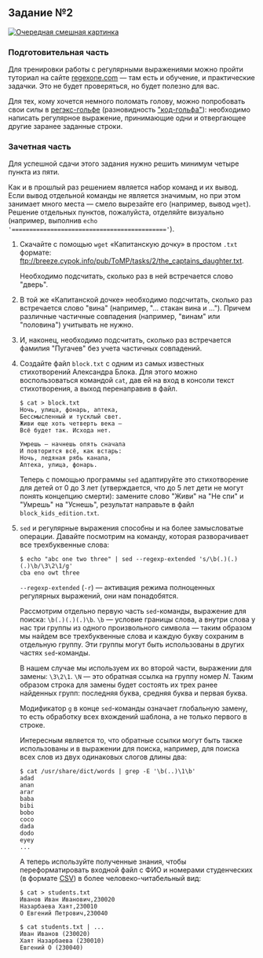 ## Задание №2

[![Очередная смешная картинка](https://imgs.xkcd.com/comics/regular_expressions.png)](https://xkcd.com/208)

### Подготовительная часть

Для тренировки работы с регулярными выражениями можно пройти туториал на сайте [regexone.com](https://regexone.com/) — там есть и обучение, и практические задачки. Это не будет проверяться, но будет полезно для вас.

Для тех, кому хочется немного поломать голову, можно попробовать свои силы в [регэкс-гольфе](http://alf.nu/RegexGolf) (разновидность ["код-гольфа"](https://en.wikipedia.org/wiki/Code_golf)): необходимо написать регулярное выражение, принимающие одни и отвергающее другие заранее заданные строки.

### Зачетная часть

Для успешной сдачи этого задания нужно решить минимум четыре пункта из пяти.

Как и в прошлый раз решением является набор команд и их вывод. Если вывод отдельной команды не является значимым, но при этом занимает много места — смело вырезайте его (например, вывод `wget`). Решение отдельных пунктов, пожалуйста, отделяйте визуально (например, выполнив `echo '============================================'`).

1.  Скачайте с помощью `wget` «Капитанскую дочку» в простом `.txt` формате: ftp://breeze.cypok.info/pub/ToMP/tasks/2/the_captains_daughter.txt.

    Необходимо подсчитать, сколько раз в ней встречается слово "дверь".

1.  В той же «Капитанской дочке» необходимо подсчитать, сколько раз встречается слово "вина" (например, "… стакан вина и …"). Причем различные частичные совпадения (например, "винам" или "половина") учитывать не нужно.

1.  И, наконец, необходимо подсчитать, сколько раз встречается фамилия "Пугачев" без учета частичных совпадений.

1.  Создайте файл `block.txt` с одним из самых известных стихотворений Александра Блока. Для этого можно воспользоваться командой `cat`, дав ей на вход в консоли текст стихотворения, а выход перенаправив в файл.

        $ cat > block.txt
        Ночь, улица, фонарь, аптека,
        Бессмысленный и тусклый свет.
        Живи еще хоть четверть века —
        Всё будет так. Исхода нет.

        Умрешь — начнешь опять сначала
        И повторится всё, как встарь:
        Ночь, ледяная рябь канала,
        Аптека, улица, фонарь.

    Теперь с помощью программы `sed` адаптируйте это стихотворение для детей от 0 до 3 лет (утверждается, что до 5 лет дети не могут понять концепцию смерти): замените слово "Живи" на "Не спи" и "Умрешь" на "Уснешь", результат направьте в файл `block_kids_edition.txt`.

1.  `sed` и регулярные выражения способны и на более замысловатые операции. Давайте посмотрим на команду, которая разворачивает все трехбуквенные слова:

        $ echo "abc one two three" | sed --regexp-extended 's/\b(.)(.)(.)\b/\3\2\1/g'
        cba eno owt three

    `--regexp-extended` (`-r`) — активация режима полноценных регулярных выражений, они нам понадобятся.
    
    Рассмотрим отдельно первую часть `sed`-команды, выражение для поиска: `\b(.)(.)(.)\b`. `\b` — условие границы слова, а внутри слова у нас три группы из одного произвольного символа — таким образом мы найдем все трехбуквенные слова и каждую букву сохраним в отдельную группу. Эти группы могут быть использованы в других частях `sed`-команды.

    В нашем случае мы используем их во второй части, выражении для замены: `\3\2\1`. `\N` — это обратная ссылка на группу номер *N*. Таким образом строка для замены будет состоять их трех ранее найденных групп: последняя буква, средняя буква и первая буква.

    Модификатор `g` в конце `sed`-команды означает глобальную замену, то есть обработку всех вхождений шаблона, а не только первого в строке.

    Интересным является то, что обратные ссылки могут быть также использованы и в выражении для поиска, например, для поиска всех слов из двух одинаковых слогов длины два:

        $ cat /usr/share/dict/words | grep -E '\b(..)\1\b'
        adad
        anan
        arar
        baba
        bibi
        bobo
        coco
        dada
        dodo
        eyey
        ...

    А теперь используйте полученные знания, чтобы переформатировать входной файл с ФИО и номерами студенческих (в формате [CSV](https://ru.wikipedia.org/wiki/CSV)) в более человеко-читабельный вид:

        $ cat > students.txt
        Иванов Иван Иванович,230020
        Назарбаева Хаят,230010
        О Евгений Петрович,230040

        $ cat students.txt | ...
        Иван Иванов (230020)
        Хаят Назарбаева (230010)
        Евгений О (230040)
